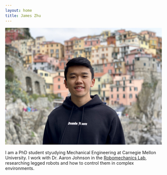 ```yaml
---
layout: home
title: James Zhu
---
```


![Me](/assets/img/Picture_of_Head.JPG)

I am a PhD student styudying Mechanical Engineering at Carnegie Mellon University. 
I work with Dr. Aaron Johnson in the [Robomechanics Lab](https://www.cmu.edu/me/robomechanicslab/), researching legged robots and how to control them in complex environments.
